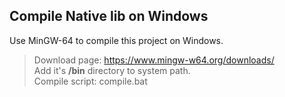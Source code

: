 ## Compile Native lib on Windows 
Use MinGW-64 to compile this project on Windows.  
> Download page: https://www.mingw-w64.org/downloads/  
> Add it's **/bin** directory to system path.  
> Compile script: compile.bat
